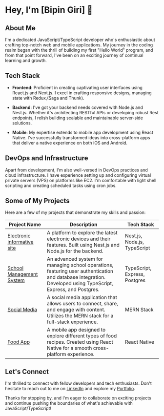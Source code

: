 # Hey, I'm [Bipin Giri] 👋

## About Me

I'm a dedicated JavaScript/TypeScript developer who's enthusiastic about crafting top-notch web and mobile applications. My journey in the coding realm began with the thrill of building my first "Hello World" program, and from that point forward, I've been on an exciting journey of continual learning and growth.

## Tech Stack

- **Frontend**: Proficient in creating captivating user interfaces using React.js and Next.js. I excel in crafting responsive designs, managing state with Redux,(Saga and Thunk).

- **Backend**: I've got your backend needs covered with Node.js and Nest.js. Whether it's architecting RESTful APIs or developing robust Rest endpoints, I relish building scalable and maintainable server-side solutions.

- **Mobile**: My expertise extends to mobile app development using React Native. I've successfully transformed ideas into cross-platform apps that deliver a native experience on both iOS and Android.

## DevOps and Infrastructure

Apart from development, I'm also well-versed in DevOps practices and cloud infrastructure. I have experience setting up and configuring virtual private servers (VPS) on platforms like EC2. I'm comfortable with light shell scripting and creating scheduled tasks using cron jobs.

## Some of My Projects

Here are a few of my projects that demonstrate my skills and passion:

| Project Name       | Description                                        | Tech Stack         |
|--------------------|----------------------------------------------------|--------------------|
| [Electronic informative site](https://github.com/Bipin7giri/gadgetbackendnest) | A platform to explore the latest electronic devices and their features. Built using Nest.js and Node.js for the backend.     | Nest.js, Node.js, TypeScript |
| [School Management System](https://github.com/Bipin7giri/smsbackend) | An advanced system for managing school operations, featuring user authentication and database integration. Developed using TypeScript, Express, and Postgres.   | TypeScript, Express, Postgres   |
| [Social Media](https://github.com/MERNSTACKSOCIALMEDIA) | A social media application that allows users to connect, share, and engage with content. Utilizes the MERN stack for a full-stack experience.                 | MERN Stack |
| [Food App](https://github.com/Bipin7giri/food_app) | A mobile app designed to explore different types of food recipes. Created using React Native for a smooth cross-platform experience.                 | React Native  |

## Let's Connect

I'm thrilled to connect with fellow developers and tech enthusiasts. Don't hesitate to reach out to me on [LinkedIn](https://www.linkedin.com/in/bipin-giri-8005b2267/) and explore my [Portfolio](https://bipingiri77.com.np/).

Thanks for stopping by, and I'm eager to collaborate on exciting projects and continue pushing the boundaries of what's achievable with JavaScript/TypeScript!
